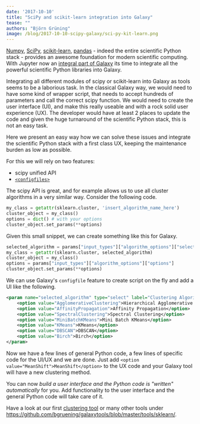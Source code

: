 ```yaml
---
date: '2017-10-10'
title: "SciPy and scikit-learn integration into Galaxy"
tease: ""
authors: "Björn Grüning"
image: /blog/2017-10-10-scipy-galaxy/sci-py-kit-learn.png
---
```


[Numpy](http://www.numpy.org), [SciPy](https://www.scipy.org), [scikit-learn](http://scikit-learn.org),
[pandas](http://pandas.pydata.org/) - indeed the entire scientific Python stack - provides an awesome foundation for modern
scientific computing. With Jupyter now an [integral part of Galaxy](https://doi.org/10.1371%2Fjournal.pcbi.1005425)
its time to integrate all the powerful scientific Python libraries into Galaxy.

Integrating all different modules of scipy or scikit-learn into Galaxy as tools seems to be a laborious task.
In the classical Galaxy way, we would need to have some kind of wrapper script, that needs to accept hundreds of
parameters and call the correct scipy function. We would need to create the user interface (UI), and make this really useable
and with a rock solid user experience (UX). The developer would have at least 2 places to update the code and given the
huge turnaround of the scientific Python stack, this is not an easy task.

Here we present an easy way how we can solve these issues and integrate the scientific Python stack with a first class UX,
keeping the maintenance burden as low as possible.

For this we will rely on two features:

 * scipy unified API
 * [`<configfiles>`](https://docs.galaxyproject.org/en/latest/dev/schema.html#tool-configfiles)


The scipy API is great, and for example allows us to use all cluster algorithms in a very similar way. Consider the following
code.

```python
my_class = getattr(sklearn.cluster, 'insert_algorithm_name_here')
cluster_object = my_class()
options = dict() # with your options
cluster_object.set_params(**options)
```

Given this small snippet, we can create something like this for Galaxy.

```python
selected_algorithm = params["input_types"]["algorithm_options"]["selected_algorithm"]
my_class = getattr(sklearn.cluster, selected_algorithm)
cluster_object = my_class()
options = params["input_types"]["algorithm_options"]["options"]
cluster_object.set_params(**options)
```

We can use Galaxy's `configfile` feature to create script on the fly and add a UI like the following.

```xml
<param name="selected_algorithm" type="select" label="Clustering Algorithm">
    <option value="AgglomerativeClustering">Hierarchical Agglomerative Clustering</option>
    <option value="AffinityPropagation">Affinity Propagation</option>
    <option value="SpectralClustering">Spectral Clustering</option>
    <option value="MiniBatchKMeans">Mini Batch KMeans</option>
    <option value="KMeans">KMeans</option>
    <option value="DBSCAN">DBSCAN</option>
    <option value="Birch">Birch</option>
</param>
```

Now we have a few lines of general Python code, a few lines of specific code for the UI/UX and we are done. Just
add `<option value="MeanShift">MeanShift</option>` to the UX code and your Galaxy tool will have a new clustering method.

You can now *build a user interface and the Python code is "written" automatically* for you. Add functionality to the
user interface and the general Python code will take care of it.

Have a look at our first [clustering tool](https://github.com/bgruening/galaxytools/blob/master/tools/sklearn/numeric_clustering.xml)
or many other tools under https://github.com/bgruening/galaxytools/blob/master/tools/sklearn/.



